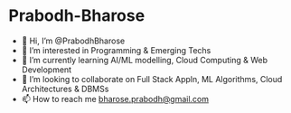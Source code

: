# Prabodh-Bharose
- 👋 Hi, I’m @PrabodhBharose
- 👀 I’m interested in Programming & Emerging Techs
- 🌱 I’m currently learning AI/ML modelling, Cloud Computing & Web Development 
- 💞️ I’m looking to collaborate on Full Stack Appln, ML Algorithms, Cloud Architectures & DBMSs
- 📫 How to reach me bharose.prabodh@gmail.com
